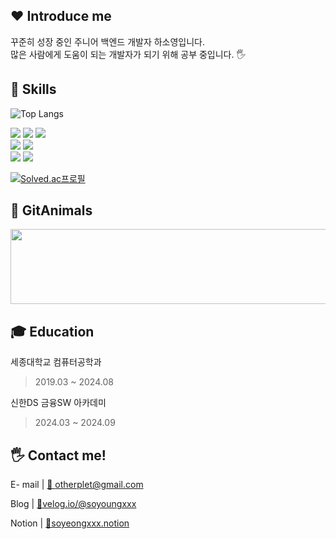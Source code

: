 ## ❤️ Introduce me
꾸준히 성장 중인 주니어 백엔드 개발자 하소영입니다. <br>
많은 사람에게 도움이 되는 개발자가 되기 위해 공부 중입니다. 🖐️

## 🚀 Skills
![Top Langs](https://github-readme-stats.vercel.app/api/top-langs/?username=soyoungxxx&layout=compact)

![](https://img.shields.io/badge/Java-3776AB?style=for-the-badge&logo=java&logoColor=white)
![](https://img.shields.io/badge/Spring-6DB33F?style=for-the-badge&logo=spring&logoColor=white)
![](https://img.shields.io/badge/SpringBoot-6DB33F?style=for-the-badge&logo=springboot&logoColor=white)
<br>
![](https://img.shields.io/badge/JavaScript-F7DF1E?style=for-the-badge&logo=javascript&logoColor=white)
![](https://img.shields.io/badge/React-61DAFB?style=for-the-badge&logo=react&logoColor=white)
<br>
![](https://img.shields.io/badge/C-00599C?style=for-the-badge&logo=c&logoColor=white)
![](https://img.shields.io/badge/C%2B%2B-00599C?style=for-the-badge&logo=c%2B%2B&logoColor=white)
<br>

[![Solved.ac프로필](http://mazassumnida.wtf/api/v2/generate_badge?boj=otherplet)](https://solved.ac/otherplet)

## 🐧 GitAnimals
<a href="https://github.com/devxb/gitanimals">
  <img
    src="https://render.gitanimals.org/lines/soyoungxxx?pet-id=642706038847410818"
    width="800"
    height="120"
  />
</a>

## 🎓 Education
세종대학교 컴퓨터공학과
> 2019.03 ~ 2024.08

신한DS 금융SW 아카데미
> 2024.03 ~ 2024.09

## 🖐️ Contact me!
E- mail | [📧 otherplet@gmail.com](mailto:otherplet@gmail.com)

Blog | [🔗velog.io/@soyoungxxx](https://velog.io/@soyoungxxx/posts)

Notion | [📘soyeongxxx.notion](https://soyeongxx.notion.site/2bc30738bf864e2b97f3e8fc6576dda9?pvs=74)

<!--
![Anurag's GitHub stats](https://github-readme-stats.vercel.app/api?username=soyoungxxx&hide=contribs,prs&show_icons=true&theme=graywhite)
-->
